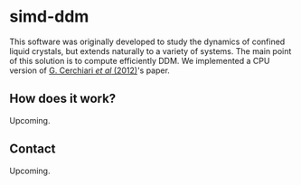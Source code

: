 # simd-ddm

This software was originally developed to study the dynamics of confined liquid crystals, but extends naturally to a variety of systems.
The main point of this solution is to compute efficiently DDM. We implemented a CPU version of [G. Cerchiari *et al* (2012)](https://scholar.google.com/citations?view_op=view_citation&hl=de&user=_PESpHQAAAAJ&citation_for_view=_PESpHQAAAAJ:u5HHmVD_uO8C)'s paper.

## How does it work?
Upcoming.

## Contact
Upcoming.
